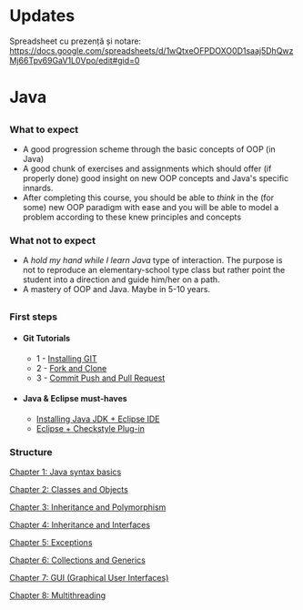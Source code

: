# Updates

Spreadsheet cu prezență și notare: 
https://docs.google.com/spreadsheets/d/1wQtxeOFPDOXO0D1saaj5DhQwzMj66Tpv69GaV1L0Vpo/edit#gid=0


# Java

##


### What to expect
- A good progression scheme through the basic concepts of OOP (in Java)
- A good chunk of exercises and assignments which should offer (if properly done) good insight on new OOP concepts and Java's specific innards.
- After completing this course, you should be able to *think* in the (for some) new OOP paradigm with ease and you will be able to model a problem according to these knew principles and concepts


### What not to expect
- A *hold my hand while I learn Java* type of interaction. The purpose is not to reproduce an elementary-school type class but rather point the student into a direction and guide him/her on a path.
- A mastery of OOP and Java. Maybe in 5-10 years.

##


### First steps

- #### Git Tutorials
    * 1 - [Installing GIT](https://www.youtube.com/watch?v=4ZNYfbXnpXQ&list=PLxDrAnoepRN2OXJ4boGqPF0LIADjWGqe7&index=1)
    * 2 - [Fork and Clone](https://www.youtube.com/watch?v=mJQAfbARvMI&index=2&list=PLxDrAnoepRN2OXJ4boGqPF0LIADjWGqe7)
    * 3 - [Commit Push and Pull Request](https://www.youtube.com/watch?v=nPq0yClIDhM&index=3&list=PLxDrAnoepRN2OXJ4boGqPF0LIADjWGqe7)
   
- #### Java & Eclipse must-haves
    * [Installing Java JDK + Eclipse IDE](https://www.youtube.com/watch?v=CPGKMDvCUN4)
    * [Eclipse + Checkstyle Plug-in](https://www.youtube.com/watch?v=xPYOwSmmRrQ)

### Structure
[Chapter 1: Java syntax basics](Resources/Content/ch1-basics/README.md)

[Chapter 2: Classes and Objects](Resources/Content/ch2-classes-and-objects/README.md)

[Chapter 3: Inheritance and Polymorphism](Resources/Content/ch3-inheritance-and-polymorphism/README.md) 

[Chapter 4: Inheritance and Interfaces](Resources/Content/ch4-inheritance-and-interfaces/README.md)

[Chapter 5: Exceptions](Resources/Content/ch5-exceptions/README.md) 

[Chapter 6: Collections and Generics](Resources/Content/ch6-collections-and-generics/README.md)

[Chapter 7: GUI (Graphical User Interfaces)](Resources/Content/ch7-gui/README.md)

[Chapter 8: Multithreading](Resources/Content/ch8-multithreading/README.md)

##
